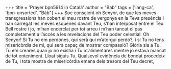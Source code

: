 +++
title = 'Prayer bpn5914 in Català'
author = "Báb"
tags = ['lang-ca', 'bpn-unsorted', "Báb"]
+++
Soc conscient oh Senyor, de que les meves transgressions han cobert el meu rostre de vergonya en la Teva presència i han carregat les meves esquenes davant Teu, s’han interposat entre el Teu Bell rostre i jo, m’han encerclat per tot arreu i m’han tancat el pas completament a l’accés a les revelacions del Teu poder celestial.
Oh Senyor! Si Tu no em perdones, qui serà qui m’atorgui perdó?, i si Tu no tens misericòrdia de mi, qui serà capaç de mostrar compassió? Glòria sia a Tu. Tu em creares quan jo no existia i Tu m’alimentares mentre jo estava mancat de tot enteniment. Lloat siguis Tu. Qualsevol evidència de bondat procedeix de Tu, i tota mostra de misericòrdia emana dels tresors del Teu decret,
